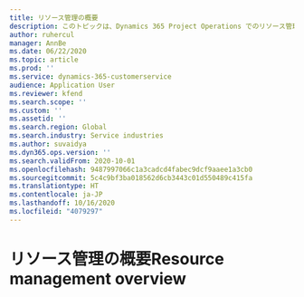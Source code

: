 ```yaml
---
title: リソース管理の概要
description: このトピックは、Dynamics 365 Project Operations でのリソース管理機能に関する情報を提供します。
author: ruhercul
manager: AnnBe
ms.date: 06/22/2020
ms.topic: article
ms.prod: ''
ms.service: dynamics-365-customerservice
audience: Application User
ms.reviewer: kfend
ms.search.scope: ''
ms.custom: ''
ms.assetid: ''
ms.search.region: Global
ms.search.industry: Service industries
ms.author: suvaidya
ms.dyn365.ops.version: ''
ms.search.validFrom: 2020-10-01
ms.openlocfilehash: 9487997066c1a3cadcd4fabec9dcf9aaee1a3cb0
ms.sourcegitcommit: 5c4c9bf3ba018562d6cb3443c01d550489c415fa
ms.translationtype: HT
ms.contentlocale: ja-JP
ms.lasthandoff: 10/16/2020
ms.locfileid: "4079297"
---
```

# <a name="resource-management-overview"></a><span data-ttu-id="6c294-103">リソース管理の概要</span><span class="sxs-lookup"><span data-stu-id="6c294-103">Resource management overview</span></span>

